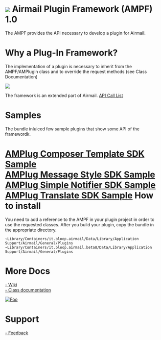 ![](http://d.pr/i/Cqgn+)
Airmail Plugin Framework (AMPF) 1.0
============================
The AMPF provides the API necessary to develop a plugin for Airmail.

Why a Plug-In Framework?
============================
The implementation of a plugin is necessary to inherit from the AMPF/AMPlugin class and to override the request methods (see Class Documentation)

![](http://d.pr/i/TWsK+)

The framework is an extended part of Airmail.
[API Call List](https://github.com/Airmail/Airmail-Plug-In-Framework/wiki/AMPF-Calls)

Samples
============================
The bundle inluiced few sample plugins that show some API of the framewordk.

[AMPlug Composer Template SDK Sample ](http://github.com/Airmail/Airmail-Plug-In-Framework/wiki/AMPlug-Composer-Template-SDK-Sample)  
[AMPlug Message Style SDK Sample](http://github.com/Airmail/Airmail-Plug-In-Framework/wiki/AMPlug-Message-Style-SDK-Sample)  
[AMPlug Simple Notifier SDK Sample](http://github.com/Airmail/Airmail-Plug-In-Framework/wiki/AMPlug-Simple-Notifier-SDK-Sample)  
[AMPlug Translate SDK Sample](http://github.com/Airmail/Airmail-Plug-In-Framework/wiki/AMPlug-Translate-SDK-Sample)
How to install
============================
You need to add a reference to the AMPF in your plugin project in order to use the requested classes. After you build your plugin, copy the bundle in the appropriate directory.

`~Library/Containers/it.bloop.airmail/Data/Library/Application Support/Airmail/General/Plugins`
`~Library/Containers/it.bloop.airmail.beta8/Data/Library/Application Support/Airmail/General/Plugins`

More Docs
============================
[- Wiki](https://github.com/Airmail/Airmail-Plug-In-Framework/wiki)  
[- Class documentation](http://sdk.airmailapp.com)

[![Foo](http://d.pr/i/47fI+)](http://sdk.airmailapp.com/)

Support
============================
[- Feedback](http://airmail.tenderapp.com)
